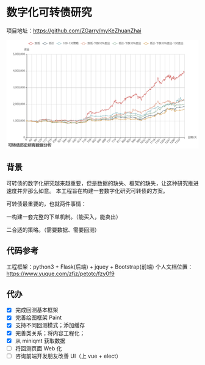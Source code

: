# 数字化可转债研究

项目地址：https://github.com/ZGarry/myKeZhuanZhai


![1678511676199](image/readme/1678511676199.png)

## 背景

可转债的数字化研究越来越重要，但是数据的缺失、框架的缺失，让这种研究推进速度并非那么如意。
本工程旨在构建一套数字化研究可转债的方案。

可转债最重要的，也就两件事情：

一构建一套完整的下单机制。（能买入，能卖出）

二合适的策略。（需要数据、需要回测）

## 代码参考

工程框架：python3 + Flask(后端) + jquey + Bootstrap(前端)
个人文档位置：https://www.yuque.com/zfjz/petotc/fzy0f9

## 代办

- [X] 完成回测基本框架
- [X] 完善绘图框架 Paint
- [X] 支持不同回测模式；添加缓存
- [X] 完善类关系；将内容工程化；
- [X] 从 miniqmt 获取数据
- [ ] 将回测页面 Web 化
- [ ] 咨询前端开发朋友改善 UI（上 vue + elect）
